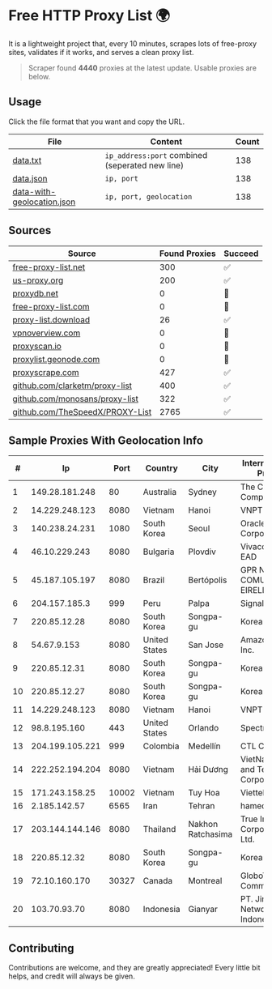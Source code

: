 
# Free HTTP Proxy List 🌍

It is a lightweight project that, every 10 minutes, scrapes lots of free-proxy sites, validates if it works, and serves a clean proxy list.


> Scraper found **4440** proxies at the latest update. Usable proxies are below.

## Usage

Click the file format that you want and copy the URL.


|File|Content|Count|
|----|-------|-----|
|[data.txt](https://raw.githubusercontent.com/themiralay/Proxy-List-World/master/data.txt)|`ip_address:port` combined (seperated new line)|138|
|[data.json](https://raw.githubusercontent.com/themiralay/Proxy-List-World/master/data.json)|`ip, port`|138|
|[data-with-geolocation.json](https://raw.githubusercontent.com/themiralay/Proxy-List-World/master/data-with-geolocation.json)|`ip, port, geolocation`|138|

## Sources

|Source|Found Proxies|Succeed|
|------|-------------|-------|
|[free-proxy-list.net](https://free-proxy-list.net)|300|✅|
|[us-proxy.org](https://www.us-proxy.org)|200|✅|
|[proxydb.net](http://proxydb.net)|0|🚫|
|[free-proxy-list.com](https://free-proxy-list.com/?page=&port=&type%5B%5D=http&type%5B%5D=https&up_time=0&search=Search)|0|🚫|
|[proxy-list.download](https://www.proxy-list.download/HTTP)|26|✅|
|[vpnoverview.com](https://vpnoverview.com/privacy/anonymous-browsing/free-proxy-servers)|0|🚫|
|[proxyscan.io](https://www.proxyscan.io)|0|🚫|
|[proxylist.geonode.com](https://proxylist.geonode.com/api/proxy-list?limit=300&page=1&sort_by=lastChecked&sort_type=desc&protocols=http,https)|0|🚫|
|[proxyscrape.com](https://api.proxyscrape.com/v2/?request=displayproxies&protocol=http&timeout=10000&country=all&ssl=all&anonymity=all)|427|✅|
|[github.com/clarketm/proxy-list](https://raw.githubusercontent.com/clarketm/proxy-list/master/proxy-list-raw.txt)|400|✅|
|[github.com/monosans/proxy-list](https://raw.githubusercontent.com/monosans/proxy-list/main/proxies/http.txt)|322|✅|
|[github.com/TheSpeedX/PROXY-List](https://raw.githubusercontent.com/TheSpeedX/PROXY-List/master/http.txt)|2765|✅|


## Sample Proxies With Geolocation Info

|#|Ip|Port|Country|City|Internet Service Provider|
|-|--|----|-------|----|-------------------------|
|1|149.28.181.248|80|Australia|Sydney|The Constant Company|
|2|14.229.248.123|8080|Vietnam|Hanoi|VNPT|
|3|140.238.24.231|1080|South Korea|Seoul|Oracle Corporation|
|4|46.10.229.243|8080|Bulgaria|Plovdiv|Vivacom Bulgaria EAD|
|5|45.187.105.197|8080|Brazil|Bertópolis|GPR NET COMUNICACOES EIRELI|
|6|204.157.185.3|999|Peru|Palpa|Signal Peru S.A.C|
|7|220.85.12.28|8080|South Korea|Songpa-gu|Korea Telecom|
|8|54.67.9.153|8080|United States|San Jose|Amazon.com, Inc.|
|9|220.85.12.31|8080|South Korea|Songpa-gu|Korea Telecom|
|10|220.85.12.27|8080|South Korea|Songpa-gu|Korea Telecom|
|11|14.229.248.123|8080|Vietnam|Hanoi|VNPT|
|12|98.8.195.160|443|United States|Orlando|Spectrum|
|13|204.199.105.221|999|Colombia|Medellín|CTL Colombia|
|14|222.252.194.204|8080|Vietnam|Hải Dương|VietNam Post and Telecom Corporation|
|15|171.243.158.25|10002|Vietnam|Tuy Hoa|Viettel Group|
|16|2.185.142.57|6565|Iran|Tehran|hamedan|
|17|203.144.144.146|8080|Thailand|Nakhon Ratchasima|True Internet Corporation CO. Ltd.|
|18|220.85.12.32|8080|South Korea|Songpa-gu|Korea Telecom|
|19|72.10.160.170|30327|Canada|Montreal|GloboTech Communications|
|20|103.70.93.70|8080|Indonesia|Gianyar|PT. Jinom Network Indonesia|



## Contributing

Contributions are welcome, and they are greatly appreciated! Every
little bit helps, and credit will always be given.

